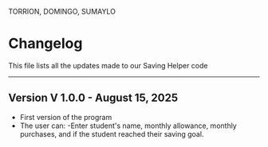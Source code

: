 TORRION, DOMINGO, SUMAYLO

# Changelog
This file lists all the updates made to our Saving Helper code

---

## Version V 1.0.0 - August 15, 2025
- First version of the program
- The user can:
  -Enter student's name, monthly allowance, monthly purchases, and if the student reached their saving goal.
